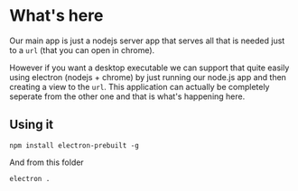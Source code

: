 # What's here
Our main app is just a nodejs server app that serves all that is needed just to a `url` (that you can open in chrome).

However if you want a desktop executable we can support that quite easily using electron (nodejs + chrome) by just running our node.js app and then creating a view to the `url`. This application can actually be completely seperate from the other one and that is what's happening here.

## Using it

```
npm install electron-prebuilt -g
```

And from this folder

```
electron .
```
